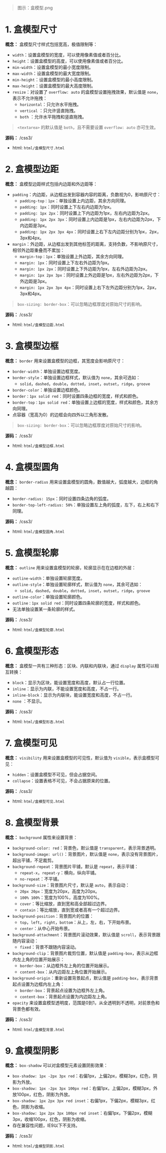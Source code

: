 > 图示：盒模型.png

# 1. 盒模型尺寸

**概念：** 盒模型尺寸样式包括宽高，极值限制等：
- `width`：设置盒模型的宽度，可以使用像素值或者百分比。
- `height`：设置盒模型的高度，可以使用像素值或者百分比。
- `min-width`：设置盒模型的最小宽度限制。
- `max-width`：设置盒模型的最大宽度限制。
- `min-height`：设置盒模型的最小高度限制。
- `max-height`：设置盒模型的最大高度限制。
- `resize`：对设置了 `overflow: auto` 的盒模型设置拖拽效果，默认值是 `none`，表示不允许拖拽：
    - `horizontal`：只允许水平拖拽。
    - `vertical` ：只允许竖直拖拽。
    - `both` ：允许水平拖拽和竖直拖拽。
 
> `<textarea>` 的默认值是 `both`，且不需要设置 `overflow: auto` 亦可生效。

**源码：** /css3/
- html: `html/盒模型尺寸.html`

# 2. 盒模型边距

**概念：** 盒模型边距样式包括内边距和外边距等：
- `padding`：内边距，从边框出发到容器内容的距离，负数视为0，影响原尺寸：
    - `padding-top：1px`：单独设置上内边距，其余方向同理。
    - `padding: 1px`：同时设置上下左右内边距为1px。
    - `padding: 1px 2px`：同时设置上下内边距为1px，左右内边距为2px。
    - `padding: 1px 2px 3px`：同时设置上内边距是1px，左右内边距为2px，下内边距是3px。
    - `padding: 1px 2px 3px 4px`：同时设置上右下左内边距分别为1px，2px，3px和4px。
- `margin`：外边距，从边框出发到其他标签的距离，支持负数，不影响原尺寸，相邻外边距重叠而不累加：
    - `margin-top：1px`：单独设置上外边距，其余方向同理。
    - `margin: 1px`：同时设置上下左右外边距为1px。
    - `margin: 1px 2px`：同时设置上下外边距为1px，左右外边距为2px。
    - `margin: 1px 2px 3px`：同时设置上外边距是1px，左右外边距为2px，下外边距是3px。
    - `margin: 1px 2px 3px 4px`：同时设置上右下左外边距分别为1px，2px，3px和4px。

> `box-sizing: border-box`：可以忽略边框厚度对原始尺寸的影响。

**源码：** /css3/
- html: `html/盒模型边距.html`

# 3. 盒模型边框

**概念：** `border` 用来设置盒模型的边框，其宽度会影响原尺寸：
- `border-width`：单独设置边框宽度。
- `border-style`：单独设置边框样式，默认值为 `none`，其余可选如：
    - `solid`，`dashed`，`double`，`dotted`，`inset`，`outset`，`ridge`，`groove`
- `border-color`：单独设置边框颜色。
- `border：1px solid red`：同时设置四条边框的宽度，样式和颜色。
- `border-top：1px solid red`：单独设置上边框的宽度，样式和颜色，其余方向同理。
- 点容器（宽高为0）的边框会向四外以三角形发散。

> `box-sizing: border-box`：可以忽略边框厚度对原始尺寸的影响。

**源码：** /css3/
- html: `html/盒模型边框.html`

# 4. 盒模型圆角

**概念：** `border-radius` 用来设置盒模型的圆角，数值越大，弧度越大，边框的角越圆：
- `border-radius: 15px`：同时设置四条边角的弧度。
- `border-top-left-radius: 50%`：单独设置左上角的弧度，左下，右上和右下同理。

**源码：** /css3/
- html: `html/盒模型圆角.html`

# 5. 盒模型轮廓

**概念：** `outline` 用来设置盒模型的轮廓，轮廓显示在在边框的外层：
- `outline-width`：单独设置轮廓宽度。
- `outline-style`：单独设置轮廓样式，默认值为 `none`，其余可选如：
    - `solid`，`dashed`，`double`，`dotted`，`inset`，`outset`，`ridge`，`groove`
- `outline-color`：单独设置轮廓颜色。
- `outline：1px solid red`：同时设置四条轮廓的宽度，样式和颜色。
- 无法单独设置某一条轮廓的样式。

**源码：** /css3/
- html: `html/盒模型轮廓.html`

# 6. 盒模型形态

**概念：** 盒模型一共有三种形态：区块、内联和内联块，通过 `display` 属性可以相互转换：
- `block`：显示为区块，能设置宽度和高度，默认占一行位置。
- `inline`：显示为内联，不能设置宽度和高度，不占一行。
- `inline-block`：显示为内联块，能设置宽度和高度，不占一行。
- `none` ：不显示。

**源码：** /css3/
- html: `html/盒模型形态.html`

# 7. 盒模型可见

**概念：** `visibility` 用来设置盒模型的可见性，默认值为 `visible`，表示盒模型可见：
- `hidden`：设置盒模型不可见，但会占据空间。
- `collapse`：设置表格不可见，不会占据原来的位置。

**源码：** /css3/
- html: `html/盒模型可见.html`

# 8. 盒模型背景

**概念：** `background` 属性来设置背景：
- `background-color: red`：背景色，默认值是 `transparent`，表示背景透明。
- `background-image: url()`：背景图片，默认值是 `none`，表示没有背景图片，超出平铺，不足裁剪。
- `background-repeat`：背景图片平铺，默认是 `repeat`，表示平铺：
    - `repeat-x`，`repeat-y`：横向，纵向平铺。
    - `no-repeat`：不平铺。
- `background-size`：背景图片尺寸，默认是 `auto`，表示自动：
    - `20px 20px`：宽度为20px，高度为20px。
    - `100% 100%`：宽度为100%，高度为100%。
    - `cover`：等比缩放，直到宽和高全部超过边界。
    - `contain`：等比缩放，直到宽或者高有一个超过边界。
- `background-position`：背景图片的位置：
    - `top`，`left`，`right`，`bottom`：从上，左，右，下开始布景。
    - `center`：从中心开始布景。
- `background-attachment`：背景图片滚动效果，默认值是 `scroll`，表示背景跟随内容滚动：
    - `fixed`：背景不跟随内容滚动。
- `background-clip`：背景图片裁剪位置，默认值是 `padding-box`，表示从边框内左上角的位置开始展示：
    - `border-box`：从边框外左上角的位置开始展示。
    - `content-box`：从内边距左上角位置开始展示。
- `background-origin`：重新设置背景起点，默认值是 `padding-box`，表示背景起点设置为边框内左上角：
    - `border-box`：背景起点设置为边框外左上角。
    - `content-box`：背景起点设置为内边距左上角。
- `opacity` 来设置盒模型透明度，范围是0到1，从全透明到不透明，对前景色和背景色都有效。

**源码：** /css3/
- html: `html/盒模型背景.html`

# 9. 盒模型阴影

**概念：** `box-shadow` 可以对盒模型元素设置阴影效果：
- `box-shadow: 1px -2px 3px red`：右偏1px，上偏2px，模糊3px，红色，阴影为外放。
- `box-shadow: 1px -2px 3px 100px red`：右偏1px，上偏2px，模糊3px，外放100px，红色，阴影为外放。
- `box-shadow: 1px 2px 3px red inset`：右偏1px，下偏2px，模糊3px，红色，阴影为收缩。
- `box-shadow: 1px 2px 3px 100px red inset`：右偏1px，下偏2px，模糊3px，收缩100px，红色，阴影为收缩。
- 存在兼容性问题，IE9以下不支持。

**源码：** /css3/
- html: `html/盒模型阴影.html`